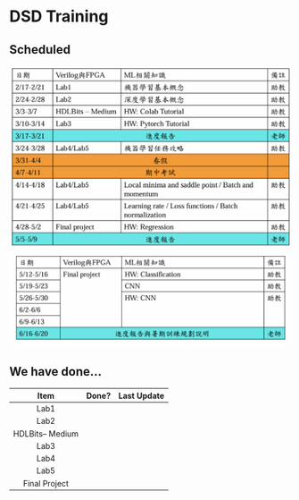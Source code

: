 # DSD Training
## Scheduled
![Schedule1](sched1.png)
![Schedule2](sched2.png)
## We have done...
|      Item       | Done? | Last Update |
| :-------------: | :---: | ----------- |
|      Lab1       |       |             |
|      Lab2       |       |             |
| HDLBits– Medium |       |             |
|      Lab3       |       |             |
|      Lab4       |       |             |
|      Lab5       |       |             |
|  Final Project  |       |             |
